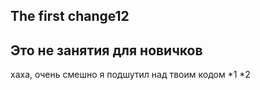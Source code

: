  ## The first change12
## Это не занятия для новичков


хаха, очень смешно я подшутил над твоим кодом
*1
*2
